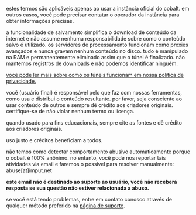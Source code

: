 <script lang="ts">
    import { t } from "$lib/i18n/translations";
    import SectionHeading from "$components/misc/SectionHeading.svelte";
</script>

<section id="general">
<SectionHeading
    title={$t("about.heading.general")}
    sectionId="general"
/>

estes termos são aplicáveis apenas ao usar a instância oficial do cobalt.
em outros casos, você pode precisar contatar o operador da instância para obter informações precisas.
</section>

<section id="saving">
<SectionHeading
    title={$t("about.heading.saving")}
    sectionId="saving"
/>

a funcionalidade de salvamento simplifica o download de conteúdo da internet e não assume nenhuma responsabilidade sobre como o conteúdo salvo é utilizado.
os servidores de processamento funcionam como proxies avançados e nunca gravam nenhum conteúdo no disco.
tudo é manipulado na RAM e permanentemente eliminado assim que o túnel é finalizado.
não mantemos registros de downloads e não podemos identificar ninguém.

[você pode ler mais sobre como os túneis funcionam em nossa política de privacidade.](/about/privacy)
</section>

<section id="responsibility">
<SectionHeading
    title={$t("about.heading.responsibility")}
    sectionId="responsibility"
/>

você (usuário final) é responsável pelo que faz com nossas ferramentas, como usa e distribui o conteúdo resultante.
por favor, seja consciente ao usar conteúdo de outros e sempre dê crédito aos criadores originais.
certifique-se de não violar nenhum termo ou licença.

quando usado para fins educacionais, sempre cite as fontes e dê crédito aos criadores originais.

uso justo e créditos beneficiam a todos.
</section>

<section id="abuse">
<SectionHeading
    title={$t("about.heading.abuse")}
    sectionId="abuse"
/>

não temos como detectar comportamento abusivo automaticamente porque o cobalt é 100% anônimo.
no entanto, você pode nos reportar tais atividades via email e faremos o possível para resolver manualmente: abuse[at]imput.net

**este email não é destinado ao suporte ao usuário, você não receberá resposta se sua questão não estiver relacionada a abuso.**

se você está tendo problemas, entre em contato conosco através de qualquer método preferido na [página de suporte](/about/community).
</section>

